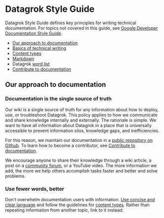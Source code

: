 # Datagrok Style Guide

Datagrok Style Guide defines key principles for writing technical documentation. For topics not covered in this guide, see [Google Developer Documentation Style Guide](https://developers.google.com/style).

- [Our approach to documentation](##our-approach-to-documentation)
- [Basics of technical writing](../contribute%20to%20docs/basics-of-technical-writing.md)
- [Content types](../contribute%20to%20docs/content-types.md)
- [Markdown](link)
- Datagrok [word list](../contribute%20to%20docs/word-list.md)
- [Contribute to documentation](link)

## Our approach to documentation

### Documentation is the single source of truth

Our wiki is a single source of truth for any information about how to deploy, use, or troubleshoot Datagrok. This policy applies to how we communicate and share knowledge internally and externally. The rationale is simple. We want to have all information about Datagrok in a place that is universally accessible to prevent information silos, knowledge gaps, and inefficiencies.

For this reason, we maintain our documentation in a [public repository on Github](https://github.com/datagrok-ai/public/tree/master/help). To learn how to become a contributor, see [Contribute to documentation](link).

We encourage anyone to share their knowledge through a wiki article, a post on a [community forum](https://community.datagrok.ai/), or a YouTube video. The more information we add, the more we help others accomplish tasks faster and better and solve problems.

### Use fewer words, better

Don't overwhelm documentation users with information. [Use concise and clear language](../contribute%20to%20docs/basics-of-technical-writing.md/##conciseness) and follow the guidelines for [content types](../contribute%20to%20docs/content-types.md). Rather than repeating information from another topic, link to it instead.
